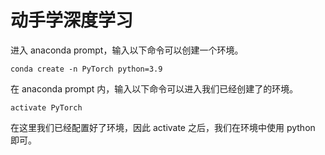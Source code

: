 # 动手学深度学习

进入 anaconda prompt，输入以下命令可以创建一个环境。

```
conda create -n PyTorch python=3.9
```

在 anaconda prompt 内，输入以下命令可以进入我们已经创建了的环境。

```
activate PyTorch
```

在这里我们已经配置好了环境，因此 activate 之后，我们在环境中使用 python 即可。
